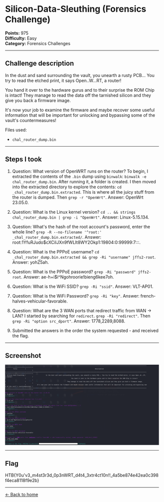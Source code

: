 # Silicon-Data-Sleuthing (Forensics Challenge)

**Points:** 975  
**Difficulty:** Easy  
**Category:** Forensics Challenges

---

## Challenge description

In the dust and sand surrounding the vault, you unearth a rusty PCB... You try to read the etched print, it says Open..W...RT, a router! 

You hand it over to the hardware gurus and to their surprise the ROM Chip is intact! 
They manage to read the data off the tarnished silicon and they give you back a firmware image. 

It's now your job to examine the firmware and maybe recover some useful information that will be important for unlocking and bypassing some of the vault's countermeasures!

Files used:
- `chal_router_dump.bin`

---

## Steps I took

1. Question: What version of OpenWRT runs on the router?
   To begin, I extracted the contents of the `.bin` dump using `binwalk`: `binwalk -e chal_router_dump.bin`. After running it, a folder is created.
   I then moved into the extracted directory to explore the contents: `cd _chal_router_dump.bin.extracted`. This is where all the juicy stuff from the router is dumped.
   Then `grep -r "OpenWrt"`. Answer: OpenWrt 23.05.0.
   
2. Question: What is the Linux kernel version?
   `cd .. && strings chal_router_dump.bin | grep -i "OpenWrt"`. Answer: Linux-5.15.134.
   
3. Question: What's the hash of the root account's password, enter the whole line?
   `grep -R --no-filename '^root:' _chal_router_dump.bin.extracted/`. Answer: root:$1$YfuRJudo$cXCiIJXn9fWLIt8WY2Okp1:19804:0:99999:7:::.
   
4. Question: What is the PPPoE username?
   `cd _chal_router_dump.bin.extracted && grep -Ri "username" jffs2-root`. Answer: yohZ5ah.
   
5. Question: What is the PPPoE password?
   `grep -Ri "password" jffs2-root`. Answer: ae-h+i$i^Ngohroorie!bieng6kee7oh.
   
6. Question: What is the WiFi SSID?
   `grep -Ri "ssid"`. Answer: VLT-AP01.
   
7. Question: What is the WiFi Password?
   `grep -Ri "key"`. Answer: french-halves-vehicular-favorable.
   
8. Question: What are the 3 WAN ports that redirect traffic from WAN -> LAN?
   I started by searching for `redirect`. `grep -Ri "redirect"`.
   Then `grep -Ri "option src_dport"`. Answer: 1778,2289,8088.
   
9. Submitted the answers in the order the system requested - and received the flag.

---

## Screenshot

![Terminal view showing answers and flag](silicon_data_sleuthing.png)

---

## Flag
HTB{Y0u'v3_m4st3r3d_0p3nWRT_d4t4_3xtr4ct10n!!_4a5be874e42ea0c398f4eca8118f9e2b}

---

[← Back to home](../../README.md)
